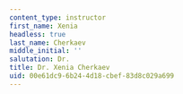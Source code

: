 ```yaml
---
content_type: instructor
first_name: Xenia
headless: true
last_name: Cherkaev
middle_initial: ''
salutation: Dr.
title: Dr. Xenia Cherkaev
uid: 00e61dc9-6b24-4d18-cbef-83d8c029a699
---
```

